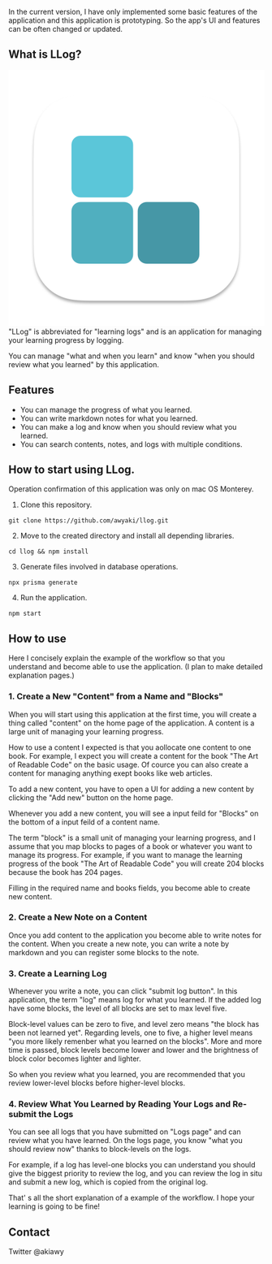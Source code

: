 In the current version, I have only implemented some basic features of the application and this application is prototyping. So the app's UI and features can be often changed or updated.

## What is LLog?

![LLog's icon](images/llog_icon_512x512.png)
"LLog" is abbreviated for "learning logs" and is an application for managing your learning progress by logging.

You can manage "what and when you learn" and know "when you should review what you learned" by this application.

## Features

- You can manage the progress of what you learned.
- You can write markdown notes for what you learned.
- You can make a log and know when you should review what you learned.
- You can search contents, notes, and logs with multiple conditions.

## How to start using LLog.

Operation confirmation of this application was only on mac OS Monterey.

1. Clone this repository.

```
git clone https://github.com/awyaki/llog.git
```

2. Move to the created directory and install all depending libraries.

```
cd llog && npm install
```

3. Generate files involved in database operations.

```
npx prisma generate
```

4. Run the application.

```
npm start
```

## How to use

Here I concisely explain the example of the workflow so that you understand and become able to use the application. (I plan to make detailed explanation pages.)

### 1. Create a New "Content" from a Name and "Blocks"

When you will start using this application at the first time, you will create a thing called "content" on the home page of the application. A content is a large unit of managing your learning progress.

How to use a content I expected is that you aollocate one content to one book.
For example, I expect you will create a content for the book "The Art of Readable Code" on the basic usage. Of cource you can also create a content for managing anything exept books like web articles.

To add a new content, you have to open a UI for adding a new content by clicking the "Add new" button on the home page.

Whenever you add a new content, you will see a input feild for "Blocks" on the bottom of a input feild of a content name.

The term "block" is a small unit of managing your learning progress, and I assume that you map blocks to pages of a book or whatever you want to manage its progress.
For example, if you want to manage the learning progress of the book "The Art of Readable Code" you will create 204 blocks because the book has 204 pages.

Filling in the required name and books fields, you become able to create new content.

### 2. Create a New Note on a Content

Once you add content to the application you become able to write notes for the content. When you create a new note, you can write a note by markdown and you can register some blocks to the note.

### 3. Create a Learning Log

Whenever you write a note, you can click "submit log button". In this application, the term "log" means log for what you learned. If the added log have some blocks, the level of all blocks are set to max level five.

Block-level values can be zero to five, and level zero means "the block has been not learned yet". Regarding levels, one to five, a higher level means "you more likely remenber what you learned on the blocks". More and more time is passed, block levels become lower and lower and the brightness of block color becomes lighter and lighter.

So when you review what you learned, you are recommended that you review lower-level blocks before higher-level blocks.

### 4. Review What You Learned by Reading Your Logs and Re-submit the Logs

You can see all logs that you have submitted on "Logs page" and can review what you have learned. On the logs page, you know "what you should review now" thanks to block-levels on the logs.

For example, if a log has level-one blocks you can understand you should give the biggest priority to review the log, and you can review the log in situ and submit a new log, which is copied from the original log.

That' s all the short explanation of a example of the workflow.
I hope your learning is going to be fine!

## Contact

Twitter @akiawy
